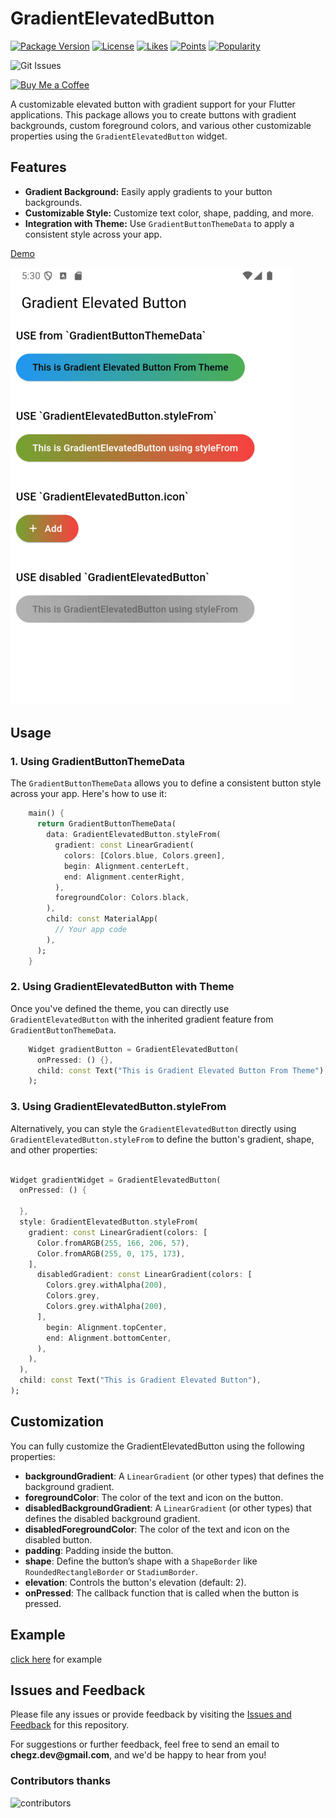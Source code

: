 
# GradientElevatedButton

[![Package Version](https://img.shields.io/pub/v/gradient_elevated_button)](https://pub.dartlang.org/packages/gradient_elevated_button)
[![License](https://img.shields.io/github/license/ChegzDev/gradient_elevated_button)](https://github.com/ChegzDev/gradient_elevated_button/blob/master/LICENSE)
[![Likes](https://img.shields.io/pub/likes/gradient_elevated_button)](https://pub.dev/packages/gradient_elevated_button/score)
[![Points](https://img.shields.io/pub/points/gradient_elevated_button)](https://pub.dev/packages/gradient_elevated_button/score)
[![Popularity](https://img.shields.io/pub/popularity/gradient_elevated_button)](https://pub.dev/packages/gradient_elevated_button/score)

[//]: # ([![Publisher]&#40;https://img.shields.io/pub/publisher/gradient_elevated_button&#41;]&#40;fsd&#41;)


![Git Issues](https://img.shields.io/github/issues/ChegzDev/gradient_elevated_button?style=flat&logo=github)

[//]: # (![Git Last Commit]&#40;https://img.shields.io/github/last-commit/ChegzDev/gradient_elevated_button?style=flat&#41;)
[//]: # ([![Git Stars]&#40;https://img.shields.io/github/stars/ChegzDev?style=flat&logo=github&#41;]&#40;fsd&#41;)
[//]: # ([![Git Followers]&#40;https://img.shields.io/github/followers/ChegzDev?style=flat&logo=github&#41;]&#40;fsd&#41;)
[//]: # ([![Languages]&#40;https://img.shields.io/github/languages/top/ChegzDev/gradient_elevated_button?style=flat&logo=dart&#41;]&#40;fsd&#41;)
[//]: # (![Git Contributors]&#40;https://img.shields.io/github/contributors/ChegzDev/gradient_elevated_button?style=flat&#41;)



[//]: # (![Team Chegz Dev]&#40;https://img.shields.io/badge/Team-Chegz%20Dev-blue?style=flat&logo=teams&logoColor=white&#41;)
[//]: # (![Flutter Developer]&#40;https://img.shields.io/badge/Flutter_Developer-blue?style=flat&logo=flutter&logoColor=white&#41;)
[//]: # (![Dart Developer]&#40;https://img.shields.io/badge/Dart_Developer-0175C2?style=flat&logo=dart&logoColor=white&#41;)

[//]: # (![Docs]&#40;https://img.shields.io/badge/Documentation-Available-brightgreen?style=flat&#41;)



[![Buy Me a Coffee](https://img.buymeacoffee.com/button-api/?text=Buy%20me%20a%20coffee&emoji=&slug=chegz_dev&button_colour=FFDD00&font_colour=000000&font_family=Arial&outline_colour=000000&coffee_colour=ffffff)](https://www.buymeacoffee.com/chegz_dev)






A customizable elevated button with gradient support for your Flutter applications. This package allows you to create buttons with gradient backgrounds, custom foreground colors, and various other customizable properties using the `GradientElevatedButton` widget.

## Features

- **Gradient Background:** Easily apply gradients to your button backgrounds.
- **Customizable Style:** Customize text color, shape, padding, and more.
- **Integration with Theme:** Use `GradientButtonThemeData` to apply a consistent style across your app.


[Demo](https://github.com/ChegzDev/gradient_elevated_button/blob/master/example/lib/main.dart)


![](screen_shot/sample.png)

## Usage

### 1. Using GradientButtonThemeData

The `GradientButtonThemeData` allows you to define a consistent button style across your app. Here's how to use it:

```dart
    main() {
      return GradientButtonThemeData(
        data: GradientElevatedButton.styleFrom(
          gradient: const LinearGradient(
            colors: [Colors.blue, Colors.green],
            begin: Alignment.centerLeft,
            end: Alignment.centerRight,
          ),
          foregroundColor: Colors.black,
        ),
        child: const MaterialApp(
          // Your app code
        ),
      );
    }
```
### 2. Using GradientElevatedButton with Theme

Once you've defined the theme, you can directly use `GradientElevatedButton` with the inherited gradient feature from `GradientButtonThemeData`.

```dart
    Widget gradientButton = GradientElevatedButton(
      onPressed: () {},
      child: const Text("This is Gradient Elevated Button From Theme"),
    );
```
### 3. Using GradientElevatedButton.styleFrom

Alternatively, you can style the `GradientElevatedButton` directly using `GradientElevatedButton.styleFrom` to define the button's gradient, shape, and other properties:

```dart

Widget gradientWidget = GradientElevatedButton(
  onPressed: () {

  },
  style: GradientElevatedButton.styleFrom(
    gradient: const LinearGradient(colors: [
      Color.fromARGB(255, 166, 206, 57),
      Color.fromARGB(255, 0, 175, 173),
    ],
      disabledGradient: const LinearGradient(colors: [
        Colors.grey.withAlpha(200),
        Colors.grey,
        Colors.grey.withAlpha(200),
      ],
        begin: Alignment.topCenter,
        end: Alignment.bottomCenter,
      ),
    ),
  ),
  child: const Text("This is Gradient Elevated Button"),
);
```  

## Customization
You can fully customize the GradientElevatedButton using the following properties:

- **backgroundGradient**: A `LinearGradient` (or other types) that defines the background gradient.
- **foregroundColor**: The color of the text and icon on the button.
- **disabledBackgroundGradient**: A `LinearGradient` (or other types) that defines the disabled background gradient.
- **disabledForegroundColor**: The color of the text and icon on the disabled button.
- **padding**: Padding inside the button.
- **shape**: Define the button’s shape with a `ShapeBorder` like `RoundedRectangleBorder` or `StadiumBorder`.
- **elevation**: Controls the button's elevation (default: 2).
- **onPressed**: The callback function that is called when the button is pressed.

## Example

[click here](https://github.com/ChegzDev/gradient_elevated_button/blob/master/example/lib/main.dart) for example


## Issues and Feedback

Please file any issues or provide feedback by visiting the [Issues and Feedback](https://github.com/ChegzDev/gradient_elevated_button/issues/new) for this repository.

For suggestions or further feedback, feel free to send an email to __chegz.dev@gmail.com__, and we'd be happy to hear from you!

### Contributors thanks

![contributors](https://contributors-img.firebaseapp.com/image?repo=ChegzDev/gradient_elevated_button)
<a href="https://github.com/aissat/ChegzDev/gradient_elevated_button/graphs/contributors"></a>


